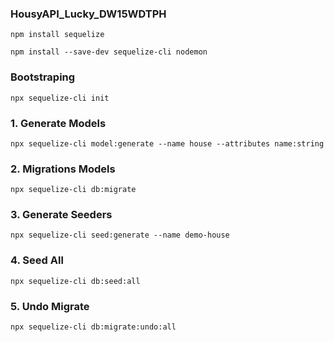 ### HousyAPI_Lucky_DW15WDTPH


```
npm install sequelize
```

```
npm install --save-dev sequelize-cli nodemon
```

### Bootstraping

```
npx sequelize-cli init
```

### 1. Generate Models

```
npx sequelize-cli model:generate --name house --attributes name:string
```

### 2. Migrations Models

```
npx sequelize-cli db:migrate
```

### 3. Generate Seeders

```
npx sequelize-cli seed:generate --name demo-house
```

### 4. Seed All

```
npx sequelize-cli db:seed:all
```

### 5. Undo Migrate
```
npx sequelize-cli db:migrate:undo:all
```